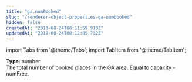 ```yaml
---
title: "ga.numBooked"
slug: "/renderer-object-properties-ga-numbooked"
hidden: false
createdAt: "2018-08-24T08:11:59.910Z"
updatedAt: "2018-08-24T08:12:05.732Z"
---
```


import Tabs from '@theme/Tabs';
import TabItem from '@theme/TabItem';

**Type**: number  
The total number of booked places in the GA area. 
Equal to capacity - numFree.
